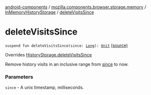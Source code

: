 [android-components](../../index.md) / [mozilla.components.browser.storage.memory](../index.md) / [InMemoryHistoryStorage](index.md) / [deleteVisitsSince](./delete-visits-since.md)

# deleteVisitsSince

`suspend fun deleteVisitsSince(since: `[`Long`](https://kotlinlang.org/api/latest/jvm/stdlib/kotlin/-long/index.html)`): `[`Unit`](https://kotlinlang.org/api/latest/jvm/stdlib/kotlin/-unit/index.html) [(source)](https://github.com/mozilla-mobile/android-components/blob/master/components/browser/storage-memory/src/main/java/mozilla/components/browser/storage/memory/InMemoryHistoryStorage.kt#L131)

Overrides [HistoryStorage.deleteVisitsSince](../../mozilla.components.concept.storage/-history-storage/delete-visits-since.md)

Remove history visits in an inclusive range from [since](../../mozilla.components.concept.storage/-history-storage/delete-visits-since.md#mozilla.components.concept.storage.HistoryStorage$deleteVisitsSince(kotlin.Long)/since) to now.

### Parameters

`since` - A unix timestamp, milliseconds.